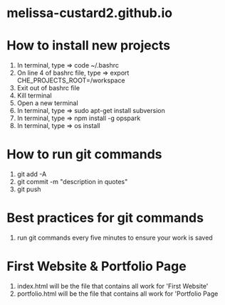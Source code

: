 # melissa-custard2.github.io

# How to install new projects
1) In terminal, type => code ~/.bashrc
2) On line 4 of bashrc file, type => export CHE_PROJECTS_ROOT=/workspace
3) Exit out of bashrc file
4) Kill terminal
5) Open a new terminal
6) In terminal, type => sudo apt-get install subversion
7) In terminal, type => npm install -g opspark
8) In terminal, type => os install

#  How to run git commands
1) git add -A
2) git commit -m "description in quotes"
3) git push

# Best practices for git commands
1) run git commands every five minutes to ensure your work is saved

# First Website & Portfolio Page
1) index.html will be the file that contains all work for 'First Website'
2) portfolio.html will be the file that contains all work for 'Portfolio Page